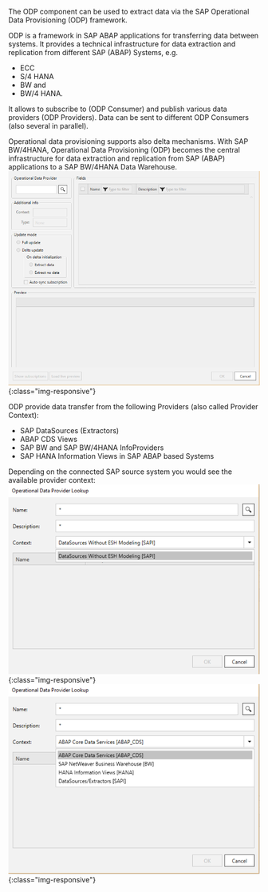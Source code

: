 The ODP component can be used to extract data via the SAP Operational Data Provisioning (ODP) framework. 

ODP is a framework in SAP ABAP applications for transferring data between systems. 
It provides a technical infrastructure for data extraction and replication from different SAP (ABAP) Systems, e.g. 
- ECC 
- S/4 HANA
- BW and 
- BW/4 HANA. 

It allows to subscribe to (ODP Consumer) and publish various data providers (ODP Providers). Data can be sent to different ODP Consumers (also several in 
parallel).  

Operational data provisioning supports also delta mechanisms. With SAP BW/4HANA, Operational Data Provisioning (ODP) becomes the central infrastructure for data extraction and replication from SAP (ABAP) applications to a SAP BW/4HANA Data Warehouse. 
</br>
![ODP Component](/img/content/odp/odp-component-general.png){:class="img-responsive"}

ODP provide data transfer from the following Providers (also called Provider Context): 
- SAP DataSources (Extractors) 
- ABAP CDS Views 
- SAP BW and SAP BW/4HANA InfoProviders
- SAP HANA Information Views in SAP ABAP based Systems 

Depending on the connected SAP source system you would see the available provider context: 
</br>
![ODP Provider Context from an ERP System](/img/content/odp/odp-component-context-erp.png){:class="img-responsive"}
![ODP Provider Context from an BW/4 HANA System](/img/content/odp/odp-component-context-bw.png){:class="img-responsive"}